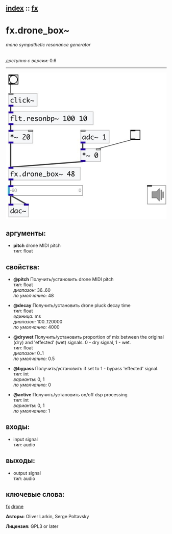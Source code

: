 [index](index.html) :: [fx](category_fx.html)
---

# fx.drone_box~

###### mono sympathetic resonance generator

*доступно с версии:* 0.6

---




[![example](../examples/img/fx.drone_box~.jpg)](../examples/pd/fx.drone_box~.pd)



## аргументы:

* **pitch**
drone MIDI pitch<br>
_тип:_ float<br>





## свойства:

* **@pitch** 
Получить/установить drone MIDI pitch<br>
_тип:_ float<br>
_диапазон:_ 36..60<br>
_по умолчанию:_ 48<br>

* **@decay** 
Получить/установить drone pluck decay time<br>
_тип:_ float<br>
_единица:_ ms<br>
_диапазон:_ 100..120000<br>
_по умолчанию:_ 4000<br>

* **@drywet** 
Получить/установить proportion of mix between the original (dry) and &#39;effected&#39; (wet) signals. 0 -
dry signal, 1 - wet.<br>
_тип:_ float<br>
_диапазон:_ 0..1<br>
_по умолчанию:_ 0.5<br>

* **@bypass** 
Получить/установить if set to 1 - bypass &#39;effected&#39; signal.<br>
_тип:_ int<br>
_варианты:_ 0, 1<br>
_по умолчанию:_ 0<br>

* **@active** 
Получить/установить on/off dsp processing<br>
_тип:_ int<br>
_варианты:_ 0, 1<br>
_по умолчанию:_ 1<br>



## входы:

* input signal<br>
_тип:_ audio



## выходы:

* output signal<br>
_тип:_ audio



## ключевые слова:

[fx](keywords/fx.html)
[drone](keywords/drone.html)






**Авторы:** Oliver Larkin, Serge Poltavsky




**Лицензия:** GPL3 or later





